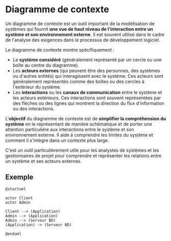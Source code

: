 # Diagramme de contexte

Un diagramme de contexte est un outil important de la modélisation de systèmes qui fournit **une vue de haut niveau de
l'interaction entre un système et son environnement externe**. Il est souvent utilisé dans le cadre de l'analyse des
exigences dans le processus de développement logiciel.

Le diagramme de contexte montre spécifiquement :

- Le **système considéré** (généralement représenté par un cercle ou une boîte au centre du diagramme).
- Les **acteurs externes** (qui peuvent être des personnes, des systèmes ou d'autres entités) qui interagissent avec le
  système. Ces acteurs sont généralement représentés comme des boîtes ou des cercles à l'extérieur du système.
- Les **interactions** ou les **canaux de communication** entre le système et les acteurs extérieurs. Ces interactions
  sont souvent représentées par des flèches ou des lignes qui montrent la direction du flux d'information ou des
  interactions.

L'**objectif** du diagramme de contexte est de **simplifier la compréhension du système** en le représentant de manière
schématique et de porter une attention particulière aux interactions entre le système et son environnement externe. Il
aide à comprendre les limites du système et comment il s'intègre dans un contexte plus large.

C'est un outil particulièrement utile pour les analystes de systèmes et les gestionnaires de projet pour comprendre et
représenter les relations entre un système et ses acteurs externes.

## Exemple

```plantuml
@startuml

actor Client
actor Admin

Client --> (Application)
Admin --> (Application)
Admin --> (Serveur BD)
(Application) -> (Serveur BD)

@enduml
```
